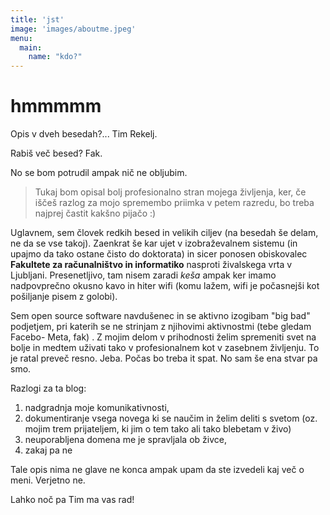 ```yaml
---
title: 'jst'
image: 'images/aboutme.jpeg'
menu:
  main:
    name: "kdo?"
---
```


# hmmmmm

Opis v dveh besedah?... Tim Rekelj.

Rabiš več besed? Fak.

No se bom potrudil ampak nič ne obljubim.

> Tukaj bom opisal bolj profesionalno stran mojega življenja, ker, če iščeš razlog za mojo spremembo priimka v petem razredu, bo treba najprej častit kakšno pijačo :)

Uglavnem, sem človek redkih besed in velikih ciljev (na besedah še delam, ne da se vse takoj). Zaenkrat še kar ujet v izobraževalnem sistemu (in upajmo da tako ostane čisto do doktorata) in sicer ponosen obiskovalec **Fakultete za računalništvo in informatiko** nasproti živalskega vrta v Ljubljani. Presenetljivo, tam nisem zaradi *keša* ampak ker imamo nadpovprečno okusno kavo in hiter wifi (komu lažem, wifi je počasnejši kot pošiljanje pisem z golobi). 

Sem open source software navdušenec in se aktivno izogibam "big bad" podjetjem, pri katerih se ne strinjam z njihovimi aktivnostmi (tebe gledam Facebo-    Meta, fak) . Z mojim delom v prihodnosti želim spremeniti svet na bolje in medtem uživati tako v profesionalnem kot v zasebnem življenju. To je ratal preveč resno. Jeba. Počas bo treba it spat. No sam še ena stvar pa smo.

Razlogi za ta blog:

1. nadgradnja moje komunikativnosti,
2. dokumentiranje vsega novega ki se naučim in želim deliti s svetom (oz. mojim trem prijateljem, ki jim o tem tako ali tako blebetam v živo)
3. neuporabljena domena me je spravljala ob živce,
4. zakaj pa ne

Tale opis nima ne glave ne konca ampak upam da ste izvedeli kaj več o meni. Verjetno ne.

Lahko noč pa Tim ma vas rad!